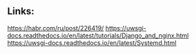 ## Links:
https://habr.com/ru/post/226419/
https://uwsgi-docs.readthedocs.io/en/latest/tutorials/Django_and_nginx.html
https://uwsgi-docs.readthedocs.io/en/latest/Systemd.html
